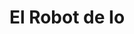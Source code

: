---
layout: escritos
title: El Robot de Io
texto: Un equipo de robots aterrizan en las lunes de Júpiter buscando vida. El robot de Io tiene sus propias inquietudes sobre su misión.
img: el_robot_de_io.jpg
link: https://www.books2read.com/u/mBMxGO
isbn: 9781540182364
Editor: Editorial Antielectrón
Autor: Ignacio Galdames
Colección: Tiempos Alterados
---